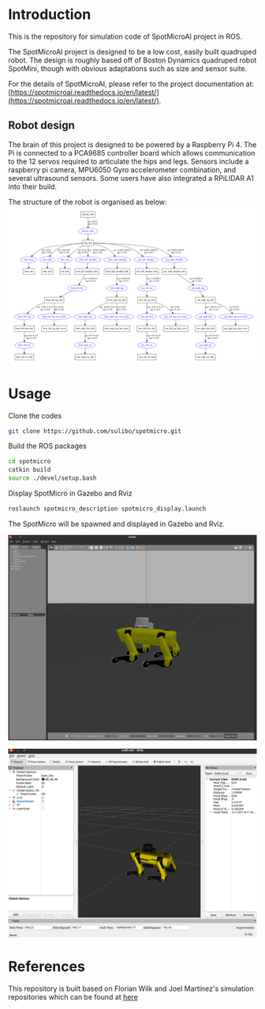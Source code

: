 # Introduction 

This is the repository for simulation code of SpotMicroAI project in ROS.

The SpotMicroAI project is designed to be a low cost, easily built quadruped robot. The design is roughly based off of Boston Dynamics quadruped robot SpotMini, though with obvious adaptations such as size and sensor suite.

For the details of SpotMicroAI, please refer to the project documentation at: [https://spotmicroai.readthedocs.io/en/latest/](https://spotmicroai.readthedocs.io/en/latest/). 

## Robot design

The brain of this project is designed to be powered by a Raspberry Pi 4. The Pi is connected to a PCA9685 controller board which allows communication to the 12 servos required to articulate the hips and legs. Sensors include a raspberry pi camera, MPU6050 Gyro accelerometer combination, and several ultrasound sensors. Some users have also integrated a RPiLIDAR A1 into their build.

The structure of the robot is organised as below:
![spotmicro_urdf](./doc/spotmicro_urdf.png)

# Usage 

Clone the codes

```bash
git clone https://github.com/sulibo/spotmicro.git
```

Build the ROS packages

```bash
cd spotmicro
catkin build
source ./devel/setup.bash
```

Display SpotMicro in Gazebo and Rviz 
```bash
roslaunch spotmicro_description spotmicro_display.launch
```

The SpotMicro will be spawned and displayed in Gazebo and Rviz. 


![spotmicro_gazebo](./doc/spotmicro_gazebo.png)

![spotmicro_rviz](./doc/spotmicro_rviz.png)

# References 

This repository is built based on Florian Wilk and Joel Martinez's simulation repositories which can be found at [here](https://gitlab.com/custom_robots/spotmicroai/simulation/-/tree/master/)
